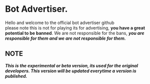 # Bot Advertiser.

Hello and welcome to the official bot advertiser github  
please note this is not for playing its for advertising, **you have a great potential to be banned**.
We are not responsible for the bans, ***you are responsible for them and we are not responsible for them.***


## NOTE

***This is the experimental or beta version, its used for the original developers. This version will be updated everytime a version is published.***
